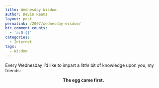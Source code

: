 ```yaml
---
title: Wednesday Wisdom
author: Devin Reams
layout: post
permalink: /2007/wednesday-wisdom/
btc_comment_counts:
  - 'a:0:{}'
categories:
  - Internet
tags:
  - Wisdom
---
```

Every Wednesday I&#8217;d like to impart a *little* bit of knowledge upon you, my friends:

<center>
  <strong>The egg came first.</strong>
</center>